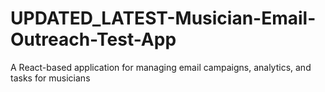 # UPDATED_LATEST-Musician-Email-Outreach-Test-App
A React-based application for managing email campaigns, analytics, and tasks for musicians

